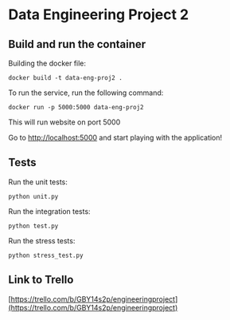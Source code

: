 # Data Engineering Project 2

## Build and run the container

Building the docker file:
```
docker build -t data-eng-proj2 .	
```

To run the service, run the following command:  
```
docker run -p 5000:5000 data-eng-proj2
```

This will run website on port 5000

Go to [http://localhost:5000](http://localhost:5000) and start playing with the application!

## Tests
Run the unit tests:
```
python unit.py
```

Run the integration tests:
```
python test.py
```

Run the stress tests:
```
python stress_test.py
```
## Link to Trello
[https://trello.com/b/GBY14s2p/engineeringproject](https://trello.com/b/GBY14s2p/engineeringproject)

